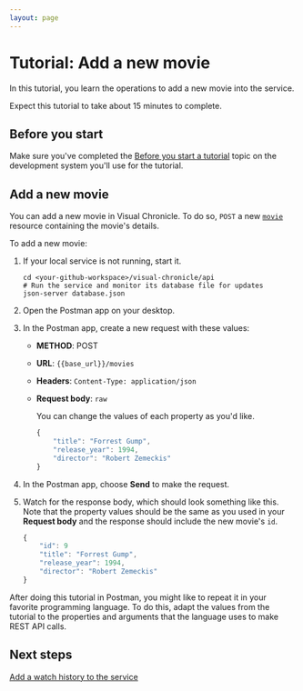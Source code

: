 ```yaml
---
layout: page
---
```


# Tutorial: Add a new movie

In this tutorial, you learn the operations to add a new movie into the service.

Expect this tutorial to take about 15 minutes to complete.

## Before you start

Make sure you've completed the [Before you start a tutorial](before-you-start) topic on the development system you'll use for the tutorial.

## Add a new movie

You can add a new movie in Visual Chronicle. To do so, `POST` a new [`movie`](../api/movies) resource containing the movie's details.

To add a new movie:

1. If your local service is not running, start it.

    ```shell
    cd <your-github-workspace>/visual-chronicle/api
    # Run the service and monitor its database file for updates
    json-server database.json
    ```

1. Open the Postman app on your desktop.
1. In the Postman app, create a new request with these values:
    * **METHOD**: POST
    * **URL**: `{{base_url}}/movies`
    * **Headers**: `Content-Type: application/json`
    * **Request body**: `raw`

        You can change the values of each property as you'd like.

        ```js
        {
            "title": "Forrest Gump",
            "release_year": 1994,
            "director": "Robert Zemeckis"
        }    
        ```

1. In the Postman app, choose **Send** to make the request.
1. Watch for the response body, which should look something like this. Note that the property values should be the same as you used in your **Request body** and the response should include the new movie's `id`.

    ```js
    {
        "id": 9
        "title": "Forrest Gump",
        "release_year": 1994,
        "director": "Robert Zemeckis"
    }  
    ```

After doing this tutorial in Postman, you might like to repeat it in
your favorite programming language. To do this, adapt the values from
the tutorial to the properties and arguments that the language uses to
make REST API calls.

## Next steps

[Add a watch history to the service](tutorial-add-watch-history)

